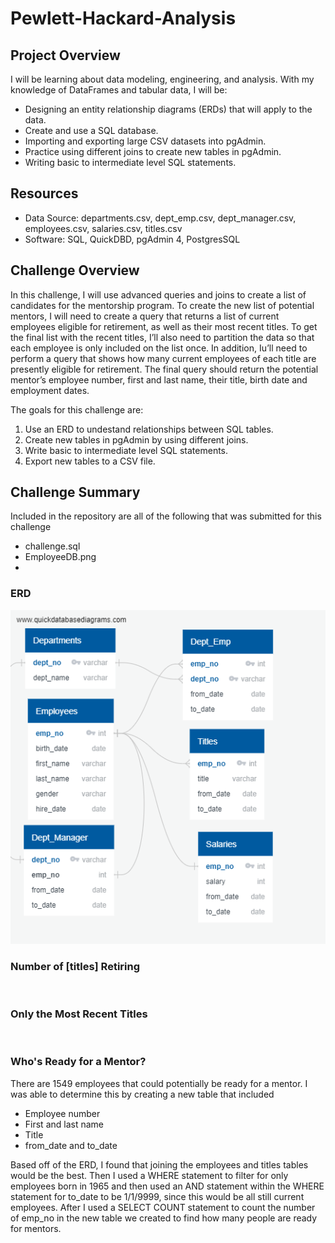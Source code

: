 # Pewlett-Hackard-Analysis

## Project Overview
I will be learning about data modeling, engineering, and analysis. With my knowledge of DataFrames and tabular data, I will be:
  - Designing an entity relationship diagrams (ERDs) that will apply to the data.
  - Create and use a SQL database.
  - Importing and exporting large CSV datasets into pgAdmin.
  - Practice using different joins to create new tables in pgAdmin.
  - Writing basic to intermediate level SQL statements.

## Resources
- Data Source: departments.csv, dept_emp.csv, dept_manager.csv, employees.csv, salaries.csv, titles.csv
- Software: SQL, QuickDBD, pgAdmin 4, PostgresSQL

## Challenge Overview
In this challenge, I will use advanced queries and joins to create a list of candidates for the mentorship program. To create the new list of potential mentors, I will need to create a query that returns a list of current employees eligible for retirement, as well as their most recent titles. To get the final list with the recent titles, I’ll also need to partition the data so that each employee is only included on the list once. In addition, Iu’ll need to perform a query that shows how many current employees of each title are presently eligible for retirement. The final query should return the potential mentor’s employee number, first and last name, their title, birth date and employment dates.

The goals for this challenge are:
  1. Use an ERD to undestand relationships between SQL tables.
  2. Create new tables in pgAdmin by using different joins.
  3. Write basic to intermediate level SQL statements.
  4. Export new tables to a CSV file.

## Challenge Summary
Included in the repository are all of the following that was submitted for this challenge
  - challenge.sql
  - EmployeeDB.png
  - 
  

### ERD
![](https://github.com/jusnguyen03/Pewlett-Hackard-Analysis/blob/master/EmployeeDB.png)

### Number of [titles] Retiring

![]()

### Only the Most Recent Titles

![]()

### Who's Ready for a Mentor?

There are 1549 employees that could potentially be ready for a mentor. I was able to determine this by creating a new table that included
  - Employee number
  - First and last name
  - Title
  - from_date and to_date

Based off of the ERD, I found that joining the employees and titles tables would be the best. Then I used a WHERE statement to filter for only employees born in 1965 and then used an AND statement within the WHERE statement for to_date to be 1/1/9999, since this would be all still current employees. After I used a SELECT COUNT statement to count the number of emp_no in the new table we created to find how many people are ready for mentors.


